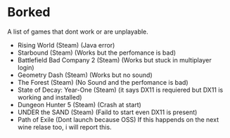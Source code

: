 # Borked

A list of games that dont work or are unplayable.

- Rising World (Steam) (Java error)
- Starbound (Steam) (Works but the perfomance is bad)
- Battlefield Bad Company 2 (Steam) (Works but stuck in multiplayer login)
- Geometry Dash (Steam) (Works but no sound)
- The Forest (Steam) (No Sound and the perfomance is bad)
- State of Decay: Year-One (Steam) (it says DX11 is requiered but DX11 is working and installed)
- Dungeon Hunter 5 (Steam) (Crash at start)
- UNDER the SAND (Steam) (Faild to start even DX11 is present)
- Path of Exile (Dont launch because OSS) If this happends on the next wine relase too, i will report this.
